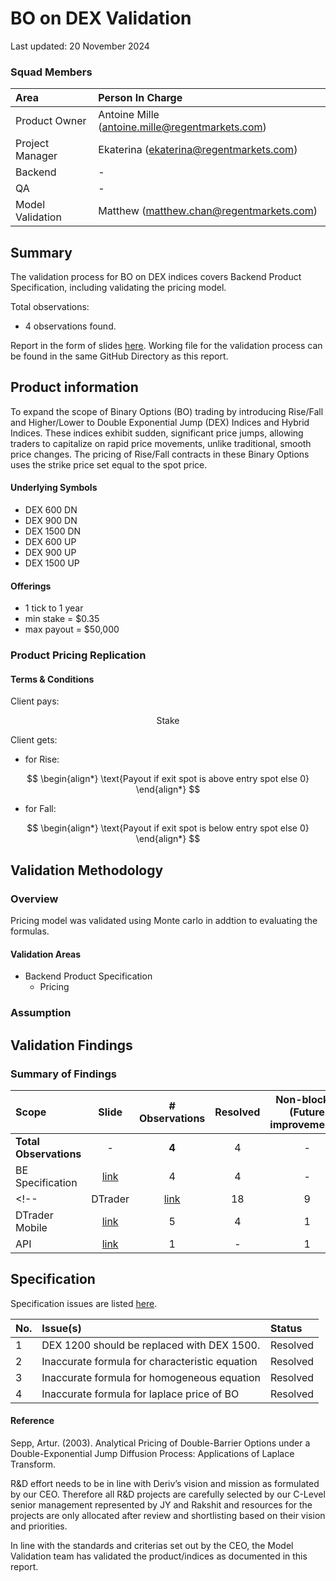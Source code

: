 # BO on DEX Validation

Last updated: 20 November 2024

### Squad Members

| Area             | Person In Charge                                    |
| :--------------- | :-------------------------------------------------- |
| Product Owner    | Antoine Mille (antoine.mille@regentmarkets.com)   |
| Project Manager  | Ekaterina (ekaterina@regentmarkets.com)|
| Backend          | -   |
| QA               |     -       |
| Model Validation | Matthew (matthew.chan@regentmarkets.com)                    |

## Summary

The validation process for BO on DEX indices covers Backend Product Specification, including validating the pricing model.

<!-- 
Contract parameters such as turboslong/turbosshort, duration, stake, and take profit were chosen at random while all the volatility indices are tested. Testing on risk monitoring tools in Back-Office were also conducted. Spread parameters, which set in Backoffice, are also validated. -->


Total observations:

- 4 observations found.
  <!-- - 4 Resolved. -->

Report in the form of slides [here](https://docs.google.com/presentation/d/1yKbTEA7EMs7ueAsUI2YsS8pWZj-PSgD67mx607xeQBo/edit?usp=sharing). 
Working file for the validation process can be found in the same GitHub Directory as this report.

## Product information

To expand the scope of Binary Options (BO) trading by introducing Rise/Fall and Higher/Lower to Double Exponential Jump (DEX) Indices and Hybrid Indices. These indices exhibit sudden, significant price jumps, allowing traders to capitalize on rapid price movements, unlike traditional, smooth price changes. The pricing of Rise/Fall contracts in these Binary Options uses the strike price set equal to the spot price.


#### Underlying Symbols

- DEX 600 DN
- DEX 900 DN
- DEX 1500 DN
- DEX 600 UP
- DEX 900 UP
- DEX 1500 UP
<!-- Hybrid Indices ? -->



#### Offerings
- 1 tick to 1 year
- min stake = $0.35
- max payout = $50,000


### Product Pricing Replication 
<!-- We can use Black-Scholes Model for Down-and-Out Call option and Up-and-Out Put option to price Turbos (refer appendix for derivation). The <b>close form formula for turbos without comission</b> is given by:

Long Turbos (Down-and-Out Call):
  
$$
\text{S}-\text{K}
$$

Short Turbos (Up-and-Out Put):
  
$$
\text{K}-\text{S}
$$

#### Commission Model

Add 1.2% markup to contract unit price F. 
$$
\begin{align*}
F &= \text{unit mid price for 1 contract}\\
\text{Payout} &= \frac{\text{Stake}}{F+ 1.2\%} 
\end{align*}
$$ -->


#### Terms & Conditions

Client pays:

$$
\text{Stake}
$$

Client gets:
  - for Rise:

$$
\begin{align*}
\text{Payout if exit spot is above entry spot else 0}
\end{align*}
$$
  - for Fall:

$$
\begin{align*}
\text{Payout if exit spot is below entry spot else 0}
\end{align*}
$$

## Validation Methodology
### Overview

Pricing model was validated using Monte carlo in addtion to evaluating the formulas.

  
#### Validation Areas
- Backend Product Specification
  - Pricing 

### Assumption

<!-- Most testing is done in the QA Box environment as many fixes were made ad hoc with BE team and deployed straight into our QA Box for testing. Hence, the assumption is the production should be (almost) the same as the test environment. -->


## Validation Findings

### Summary of Findings

| Scope                 | Slide | # Observations | Resolved | Non-blocker<br>(Future improvements) | Blocker |
| :-------------------- | :----:| :------------: | :------: | :----------------------------------: | :-----: |
| <b>Total Observations | - |      <b>4     |    4     |                  -                  |    -    |
| BE Specification         |[link](https://docs.google.com/document/d/1ak-Fk8FOlnrht2-EnPLhMP8O4K2u0bqtvSWXAHL9GOs/edit?usp=sharing) |      4        |    4     |                  -                   |    -    |
<!-- | DTrader               |[link](https://docs.google.com/presentation/d/1WuaGRFPpPNwraa_7WE2lIwBL8YU5M76pDlUUznuNnWU/edit?usp=sharing) |       18       |    9     |                  9                  |    -    |
| DTrader Mobile        |[link](https://docs.google.com/presentation/d/1ASUuyP7T_Uc7qwlmfZ4B8NhrjHeKOkBPaI73Naq1LU8/edit?usp=sharing) |      5        |    4     |                  1                   |    -    |
| API                   |[link](https://docs.google.com/presentation/d/1g6EwbmNMssIYkXIX4GYfIP0Sy0jMmpx6Fe2ns9CSor8/edit?usp=sharing) |       1        |    -     |                  1                   |    -    | -->

## Specification

Specification issues are listed [here](https://docs.google.com/presentation/d/1yKbTEA7EMs7ueAsUI2YsS8pWZj-PSgD67mx607xeQBo/edit?usp=drive_link).

No. | Issue(s) | Status |
| :- | :- | :- |
|1 | DEX 1200 should be replaced with DEX 1500. | Resolved |
|2 | Inaccurate formula for characteristic equation| Resolved |
|3 | Inaccurate formula for homogeneous equation| Resolved |
|4 | Inaccurate formula for laplace price of BO| Resolved |


#### Reference
Sepp, Artur. (2003). Analytical Pricing of Double-Barrier Options under a Double-Exponential Jump Diffusion Process: Applications of Laplace Transform.

R&D effort needs to be in line with Deriv’s vision and mission as formulated by our CEO. Therefore all R&D projects are carefully selected by our C-Level senior management represented by JY and Rakshit and resources for the projects are only allocated after review and shortlisting based on their vision and priorities. 

In line with the standards and criterias set out by the CEO, the Model Validation team has validated the product/indices as documented in this report.
